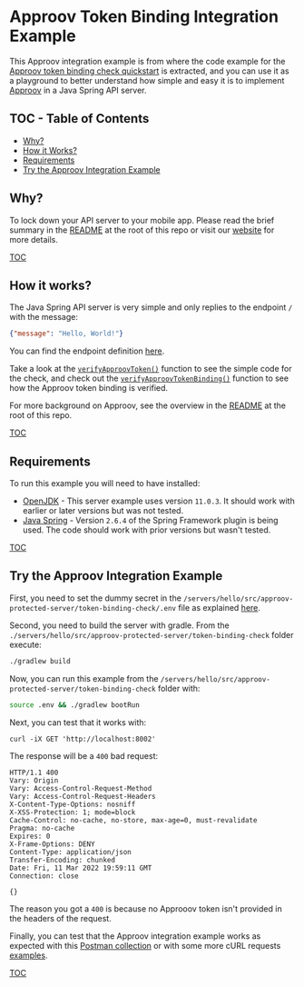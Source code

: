 # Approov Token Binding Integration Example

This Approov integration example is from where the code example for the [Approov token binding check quickstart](/docs/APPROOV_TOKEN_BINDING_QUICKSTART.md) is extracted, and you can use it as a playground to better understand how simple and easy it is to implement [Approov](https://approov.io) in a Java Spring API server.

## TOC - Table of Contents

* [Why?](#why)
* [How it Works?](#how-it-works)
* [Requirements](#requirements)
* [Try the Approov Integration Example](#try-the-approov-integration-example)


## Why?

To lock down your API server to your mobile app. Please read the brief summary in the [README](/README.md#why) at the root of this repo or visit our [website](https://approov.io/product.html) for more details.

[TOC](#toc---table-of-contents)


## How it works?

The Java Spring API server is very simple and only replies to the endpoint `/` with the message:

```json
{"message": "Hello, World!"}
```

You can find the endpoint definition [here](./src/main/java/com/criticalblue/approov/jwt).

Take a look at the [`verifyApproovToken()`](./src/main/java/com/criticalblue/approov/jwt/authentication/ApproovAuthentication.java) function to see the simple code for the check, and check out the [`verifyApproovTokenBinding()`](./src/main/java/com/criticalblue/approov/jwt/authentication/ApproovTokenBindingAuthentication.java) function to see how the Approov token binding is verified.

For more background on Approov, see the overview in the [README](/README.md#how-it-works) at the root of this repo.

[TOC](#toc---table-of-contents)


## Requirements

To run this example you will need to have installed:

* [OpenJDK](https://openjdk.java.net/install/) - This server example uses version `11.0.3`. It should work with earlier or later versions but was not tested.
* [Java Spring](https://docs.spring.io/spring-boot/docs/current/reference/html/getting-started.html#getting-started.installing) - Version `2.6.4` of the Spring Framework plugin is being used. The code should work with prior versions but wasn't tested.

[TOC](#toc---table-of-contents)


## Try the Approov Integration Example

First, you need to set the dummy secret in the `/servers/hello/src/approov-protected-server/token-binding-check/.env` file as explained [here](/README.md#the-dummy-secret).

Second, you need to build the server with gradle. From the `./servers/hello/src/approov-protected-server/token-binding-check` folder execute:

```bash
./gradlew build
```

Now, you can run this example from the `/servers/hello/src/approov-protected-server/token-binding-check` folder with:

```bash
source .env && ./gradlew bootRun
```

Next, you can test that it works with:

```text
curl -iX GET 'http://localhost:8002'
```

The response will be a `400` bad request:

```text
HTTP/1.1 400
Vary: Origin
Vary: Access-Control-Request-Method
Vary: Access-Control-Request-Headers
X-Content-Type-Options: nosniff
X-XSS-Protection: 1; mode=block
Cache-Control: no-cache, no-store, max-age=0, must-revalidate
Pragma: no-cache
Expires: 0
X-Frame-Options: DENY
Content-Type: application/json
Transfer-Encoding: chunked
Date: Fri, 11 Mar 2022 19:59:11 GMT
Connection: close

{}
```

The reason you got a `400` is because no Approoov token isn't provided in the headers of the request.

Finally, you can test that the Approov integration example works as expected with this [Postman collection](/README.md#testing-with-postman) or with some more cURL requests [examples](/README.md#testing-with-curl).

[TOC](#toc---table-of-contents)
